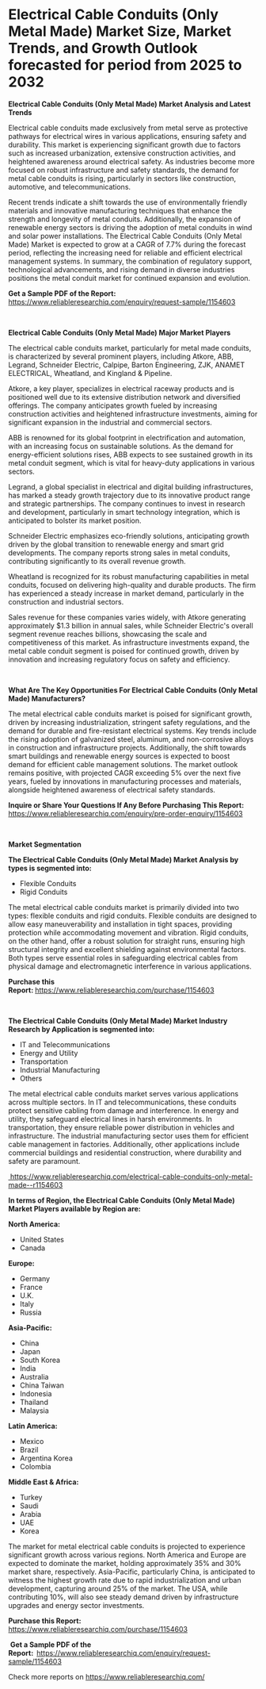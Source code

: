 <p><h1>Electrical Cable Conduits (Only Metal Made) Market Size, Market Trends, and Growth Outlook forecasted for period from 2025 to 2032</h1></p><p><strong>Electrical Cable Conduits (Only Metal Made) Market Analysis and Latest Trends</strong></p>
<p><p>Electrical cable conduits made exclusively from metal serve as protective pathways for electrical wires in various applications, ensuring safety and durability. This market is experiencing significant growth due to factors such as increased urbanization, extensive construction activities, and heightened awareness around electrical safety. As industries become more focused on robust infrastructure and safety standards, the demand for metal cable conduits is rising, particularly in sectors like construction, automotive, and telecommunications.</p><p>Recent trends indicate a shift towards the use of environmentally friendly materials and innovative manufacturing techniques that enhance the strength and longevity of metal conduits. Additionally, the expansion of renewable energy sectors is driving the adoption of metal conduits in wind and solar power installations. The Electrical Cable Conduits (Only Metal Made) Market is expected to grow at a CAGR of 7.7% during the forecast period, reflecting the increasing need for reliable and efficient electrical management systems. In summary, the combination of regulatory support, technological advancements, and rising demand in diverse industries positions the metal conduit market for continued expansion and evolution.</p></p>
<p><strong>Get a Sample PDF of the Report:&nbsp;</strong> <a href="https://www.reliableresearchiq.com/enquiry/request-sample/1154603?utm_campaign=2580&utm_medium=2&utm_source=Github&utm_content=ia&utm_term=22032025&utm_id=electrical-cable-conduits-only-metal-made">https://www.reliableresearchiq.com/enquiry/request-sample/1154603</a></p>
<p>&nbsp;</p>
<p><strong>Electrical Cable Conduits (Only Metal Made) Major Market Players</strong></p>
<p><p>The electrical cable conduits market, particularly for metal made conduits, is characterized by several prominent players, including Atkore, ABB, Legrand, Schneider Electric, Calpipe, Barton Engineering, ZJK, ANAMET ELECTRICAL, Wheatland, and Kingland & Pipeline. </p><p>Atkore, a key player, specializes in electrical raceway products and is positioned well due to its extensive distribution network and diversified offerings. The company anticipates growth fueled by increasing construction activities and heightened infrastructure investments, aiming for significant expansion in the industrial and commercial sectors.</p><p>ABB is renowned for its global footprint in electrification and automation, with an increasing focus on sustainable solutions. As the demand for energy-efficient solutions rises, ABB expects to see sustained growth in its metal conduit segment, which is vital for heavy-duty applications in various sectors.</p><p>Legrand, a global specialist in electrical and digital building infrastructures, has marked a steady growth trajectory due to its innovative product range and strategic partnerships. The company continues to invest in research and development, particularly in smart technology integration, which is anticipated to bolster its market position.</p><p>Schneider Electric emphasizes eco-friendly solutions, anticipating growth driven by the global transition to renewable energy and smart grid developments. The company reports strong sales in metal conduits, contributing significantly to its overall revenue growth.</p><p>Wheatland is recognized for its robust manufacturing capabilities in metal conduits, focused on delivering high-quality and durable products. The firm has experienced a steady increase in market demand, particularly in the construction and industrial sectors.</p><p>Sales revenue for these companies varies widely, with Atkore generating approximately $1.3 billion in annual sales, while Schneider Electric's overall segment revenue reaches billions, showcasing the scale and competitiveness of this market. As infrastructure investments expand, the metal cable conduit segment is poised for continued growth, driven by innovation and increasing regulatory focus on safety and efficiency.</p></p>
<p>&nbsp;</p>
<p><strong>What Are The Key Opportunities For Electrical Cable Conduits (Only Metal Made) Manufacturers?</strong></p>
<p><p>The metal electrical cable conduits market is poised for significant growth, driven by increasing industrialization, stringent safety regulations, and the demand for durable and fire-resistant electrical systems. Key trends include the rising adoption of galvanized steel, aluminum, and non-corrosive alloys in construction and infrastructure projects. Additionally, the shift towards smart buildings and renewable energy sources is expected to boost demand for efficient cable management solutions. The market outlook remains positive, with projected CAGR exceeding 5% over the next five years, fueled by innovations in manufacturing processes and materials, alongside heightened awareness of electrical safety standards.</p></p>
<p><strong>Inquire or Share Your Questions If Any Before Purchasing This Report:</strong> <a href="https://www.reliableresearchiq.com/enquiry/pre-order-enquiry/1154603?utm_campaign=2580&utm_medium=2&utm_source=Github&utm_content=ia&utm_term=22032025&utm_id=electrical-cable-conduits-only-metal-made">https://www.reliableresearchiq.com/enquiry/pre-order-enquiry/1154603</a></p>
<p>&nbsp;</p>
<p><strong>Market Segmentation</strong></p>
<p><strong>The Electrical Cable Conduits (Only Metal Made) Market Analysis by types is segmented into:</strong></p>
<p><ul><li>Flexible Conduits</li><li>Rigid Conduits</li></ul></p>
<p><p>The metal electrical cable conduits market is primarily divided into two types: flexible conduits and rigid conduits. Flexible conduits are designed to allow easy maneuverability and installation in tight spaces, providing protection while accommodating movement and vibration. Rigid conduits, on the other hand, offer a robust solution for straight runs, ensuring high structural integrity and excellent shielding against environmental factors. Both types serve essential roles in safeguarding electrical cables from physical damage and electromagnetic interference in various applications.</p></p>
<p><strong>Purchase this Report:&nbsp;</strong><a href="https://www.reliableresearchiq.com/purchase/1154603?utm_campaign=2580&utm_medium=2&utm_source=Github&utm_content=ia&utm_term=22032025&utm_id=electrical-cable-conduits-only-metal-made">https://www.reliableresearchiq.com/purchase/1154603</a></p>
<p>&nbsp;</p>
<p><strong>The Electrical Cable Conduits (Only Metal Made) Market Industry Research by Application is segmented into:</strong></p>
<p><ul><li>IT and Telecommunications</li><li>Energy and Utility</li><li>Transportation</li><li>Industrial Manufacturing</li><li>Others</li></ul></p>
<p><p>The metal electrical cable conduits market serves various applications across multiple sectors. In IT and telecommunications, these conduits protect sensitive cabling from damage and interference. In energy and utility, they safeguard electrical lines in harsh environments. In transportation, they ensure reliable power distribution in vehicles and infrastructure. The industrial manufacturing sector uses them for efficient cable management in factories. Additionally, other applications include commercial buildings and residential construction, where durability and safety are paramount.</p></p>
<p><a href="https://www.reliableresearchiq.com/electrical-cable-conduits-only-metal-made--r1154603?utm_campaign=2580&utm_medium=2&utm_source=Github&utm_content=ia&utm_term=22032025&utm_id=electrical-cable-conduits-only-metal-made">&nbsp;https://www.reliableresearchiq.com/electrical-cable-conduits-only-metal-made--r1154603</a></p>
<p><strong>In terms of Region, the Electrical Cable Conduits (Only Metal Made) Market Players available by Region are:</strong></p>
<p>
    <p> <strong> North America: </strong>
        <ul>
            <li>United States</li>
            <li>Canada</li>
        </ul>
        </p> 
    <p> <strong> Europe: </strong>
        <ul>
            <li>Germany</li>
            <li>France</li>
            <li>U.K.</li>
            <li>Italy</li>
            <li>Russia</li>
        </ul>
        </p> 
    <p> <strong> Asia-Pacific: </strong>
        <ul>
            <li>China</li>
            <li>Japan</li>
            <li>South Korea</li>
            <li>India</li>
            <li>Australia</li>
            <li>China Taiwan</li>
            <li>Indonesia</li>
            <li>Thailand</li>
            <li>Malaysia</li>
        </ul>
        </p> 
    <p> <strong> Latin America: </strong>
        <ul>
            <li>Mexico</li>
            <li>Brazil</li>
            <li>Argentina Korea</li>
            <li>Colombia</li>
        </ul>
        </p> 
    <p> <strong> Middle East & Africa: </strong>
        <ul>
            <li>Turkey</li>
            <li>Saudi</li>
            <li>Arabia</li>
            <li>UAE</li>
            <li>Korea</li>
        </ul>
    </p>
    </p>
<p><p>The market for metal electrical cable conduits is projected to experience significant growth across various regions. North America and Europe are expected to dominate the market, holding approximately 35% and 30% market share, respectively. Asia-Pacific, particularly China, is anticipated to witness the highest growth rate due to rapid industrialization and urban development, capturing around 25% of the market. The USA, while contributing 10%, will also see steady demand driven by infrastructure upgrades and energy sector investments.</p></p>
<p><strong>Purchase this Report: </strong><a href="https://www.reliableresearchiq.com/purchase/1154603?utm_campaign=2580&utm_medium=2&utm_source=Github&utm_content=ia&utm_term=22032025&utm_id=electrical-cable-conduits-only-metal-made">https://www.reliableresearchiq.com/purchase/1154603</a></p>
<p>&nbsp;<strong>Get a Sample PDF of the Report:&nbsp;&nbsp;</strong><a href="https://www.reliableresearchiq.com/enquiry/request-sample/1154603?utm_campaign=2580&utm_medium=2&utm_source=Github&utm_content=ia&utm_term=22032025&utm_id=electrical-cable-conduits-only-metal-made">https://www.reliableresearchiq.com/enquiry/request-sample/1154603</a></p>
<p><strong></strong></p>
<p>Check more reports on <a href="https://www.reliableresearchiq.com/?utm_campaign=2580&utm_medium=2&utm_source=Github&utm_content=ia&utm_term=22032025&utm_id=electrical-cable-conduits-only-metal-made">https://www.reliableresearchiq.com/</a></p>